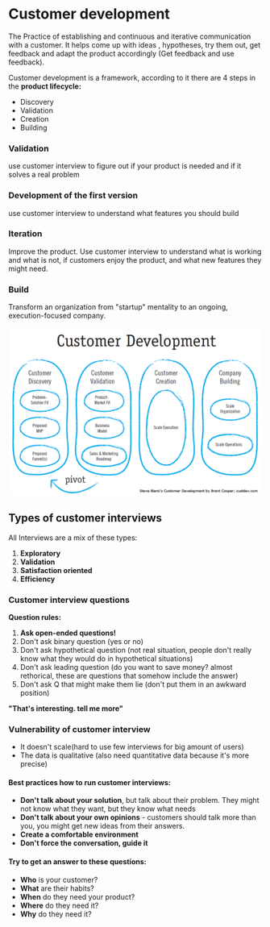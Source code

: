 # Customer development

The Practice of establishing and continuous and iterative communication with a customer. It helps come up with ideas , hypotheses, try them out, get feedback and adapt the product accordingly \(Get feedback and use feedback\).

Customer development is a framework, according to it there are 4 steps in the **product lifecycle:**

* Discovery
* Validation
* Creation
* Building

### Validation

use customer interview to figure out if your product is needed and if it solves a real problem

### Development of the first version

use customer interview to understand what features you should build

### Iteration

Improve the product. Use customer interview to understand what is working and what is not, if customers enjoy the product, and what new features they might need.

### Build

Transform an organization from "startup" mentality to an ongoing, execution-focused company.

![](../../.gitbook/assets/image%20%281%29.png)

## Types of customer interviews

All Interviews are a mix of these types:

1. **Exploratory**
2. **Validation**
3. **Satisfaction oriented**
4. **Efficiency**

### Customer interview questions

**Question rules:**

1. **Ask open-ended questions!**
2. Don't ask binary question \(yes or no\)
3. Don't ask hypothetical question \(not real situation, people don't really know what they would do in hypothetical situations\)
4. Don't ask leading question \(do you want to save money? almost rethorical, these are questions that somehow include the answer\)
5. Don't ask Q that might make them lie \(don't put them in an awkward position\)

**"That's interesting. tell me more"**

### **Vulnerability of customer interview**

* It doesn't scale\(hard to use few interviews for big amount of users\)
* The data is qualitative \(also need quantitative data because it's more precise\)

#### Best practices how to run customer interviews:

* **Don't talk about your solution**, but talk about their problem. They might not know what they want, but they know what needs
* **Don't talk about your own opinions** - customers should talk more than you, you might get new ideas from their answers.
* **Create a comfortable environment**
* **Don't force the conversation, guide it**

#### Try to get an answer to these questions:

* **Who** is your customer?  
* **What** are their habits?
* **When** do they need your product?
* **Where** do they need it?
* **Why** do they need it?

